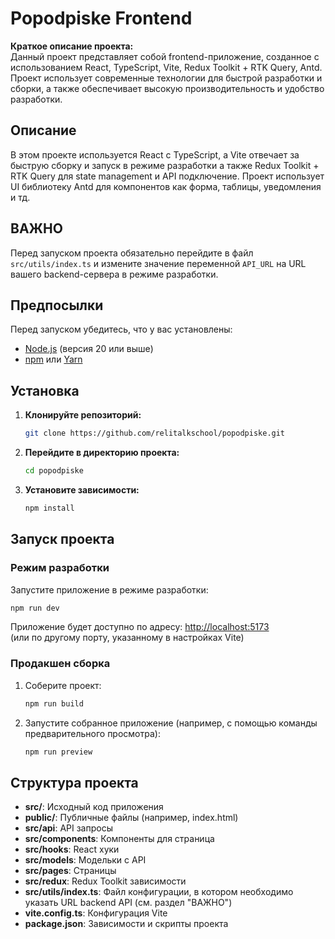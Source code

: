 # Popodpiske Frontend

**Краткое описание проекта:**  
Данный проект представляет собой frontend-приложение, созданное с использованием React, TypeScript, Vite, Redux Toolkit + RTK Query, Antd. Проект использует современные технологии для быстрой разработки и сборки, а также обеспечивает высокую производительность и удобство разработки.

## Описание

В этом проекте используется React с TypeScript, а Vite отвечает за быструю сборку и запуск в режиме разработки а также Redux Toolkit + RTK Query для state management и API подключение. Проект использует UI библиотеку Antd для компонентов как форма, таблицы, уведомления и тд.

## ВАЖНО

Перед запуском проекта обязательно перейдите в файл `src/utils/index.ts` и измените значение переменной `API_URL` на URL вашего backend-сервера в режиме разработки.

## Предпосылки

Перед запуском убедитесь, что у вас установлены:
- [Node.js](https://nodejs.org/) (версия 20 или выше)
- [npm](https://www.npmjs.com/) или [Yarn](https://yarnpkg.com/)

## Установка

1. **Клонируйте репозиторий:**

   ```bash
   git clone https://github.com/relitalkschool/popodpiske.git
   ```

2. **Перейдите в директорию проекта:**

   ```bash
   cd popodpiske
   ```

3. **Установите зависимости:**

   ```bash
   npm install
   ```

## Запуск проекта

### Режим разработки

Запустите приложение в режиме разработки:

```bash
npm run dev
```

Приложение будет доступно по адресу: [http://localhost:5173](http://localhost:5173)  
(или по другому порту, указанному в настройках Vite)

### Продакшен сборка

1. Соберите проект:

   ```bash
   npm run build
   ```

2. Запустите собранное приложение (например, с помощью команды предварительного просмотра):

   ```bash
   npm run preview
   ```

## Структура проекта

- **src/**: Исходный код приложения
- **public/**: Публичные файлы (например, index.html)
- **src/api**: API запросы
- **src/components**: Компоненты для страница
- **src/hooks**: React хуки
- **src/models**: Модельки с API
- **src/pages**: Страницы
- **src/redux**: Redux Toolkit зависимости
- **src/utils/index.ts**: Файл конфигурации, в котором необходимо указать URL backend API (см. раздел "ВАЖНО")
- **vite.config.ts**: Конфигурация Vite
- **package.json**: Зависимости и скрипты проекта
